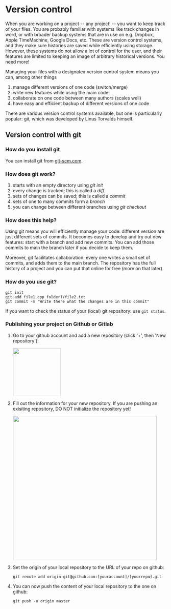 # Version control

When you are working on a project -- any project! -- you want to keep track of your files. You are probably familiar with systems like track changes in word, or with broader backup systems that are in use on e.g. Dropbox, Apple TimeMachine, Google Docs, etc. These are version control systems, and they make sure histories are saved while efficiently using storage. However, these systems do not allow a lot of control for the user, and their features are limited to keeping an image of arbitrary historical versions. You need more!

Managing your files with a designated version control system means you can, among other things
1. manage different versions of one code (switch/merge)
2. write new features while using the main code
3. collaborate on one code between many authors (scales well)
4. have easy and efficient backup of different versions of one code

There are various version control systems available, but one is particularly popular: git, which was developed by Linus Torvalds himself.

## Version control with git

### How do you install git

You can install git from [git-scm.com](http://git-scm.com).

### How does git work?

1. starts with an empty directory using *git init*
2. every change is tracked; this is called a *diff*
3. sets of changes can be saved; this is called a *commit*
4. sets of one to many commits form a *branch*
5. you can change between different branches using *git checkout*

### How does this help?

Using git means you will efficiently manage your code: different version are just different sets of commits. It becomes easy to develop and try out new features: start with a branch and add new commits. You can add those commits to main the branch later if you decide to keep them.

Moreover, git facilitates collaboration: every one writes a small set of commits, and adds them to the main branch. The repository has the full history of a project and you can put that online for free (more on that later).

### How do you use git?
```
git init
git add file1.cpp folder1/file2.txt
git commit -m "Write there what the changes are in this commit"
```

If you want to check the status of your (local) git repository: use `git status`.


### Publishing your project on Github or Gitlab

1. Go to your github account and add a new repository (click '+', then 'New repository'):

   <img src="slides/slides_version-control_files/figure-html/screenshots/github_add_repo.png" width="150">
2. Fill out the information for your new repository. If you are pushing an exisiting repository, DO NOT initialize the repository yet!

   <img src="slides/slides_version-control_files/figure-html/screenshots/initialize.png" width="450">
3. Set the origin of your local repository to the URL of your repo on github:

   `git remote add origin git@github.com:[youraccount]/[yourrepo].git`
4. You can now push the content of your local repository to the one on github:

   `git push -u origin master`


